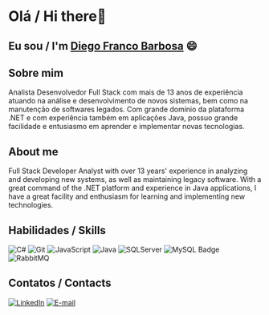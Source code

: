# Olá / Hi there👋

## Eu sou / I'm  [**Diego Franco Barbosa**](https://github.com/diegofrancob) 😄

## Sobre mim 

Analista Desenvolvedor Full Stack com mais de 13 anos de experiência atuando na análise e desenvolvimento de novos sistemas, bem como na manutenção de softwares legados. Com grande domínio da plataforma .NET e com experiência também em aplicações Java, possuo grande facilidade e entusiasmo em aprender e implementar novas tecnologias.

## About me

Full Stack Developer Analyst with over 13 years' experience in analyzing and developing new systems, as well as maintaining legacy software. With a great command of the .NET platform and experience in Java applications, I have a great facility and enthusiasm for learning and implementing new technologies.

## Habilidades / Skills

![C#](https://img.shields.io/badge/C%23-239120?style=for-the-badge&logo=c-sharp&logoColor=white)
![Git](https://img.shields.io/badge/GIT-E44C30?style=for-the-badge&logo=git&logoColor=white)
![JavaScript](https://img.shields.io/badge/JavaScript-F7DF1E?style=for-the-badge&logo=javascript&logoColor=black)
![Java](https://img.shields.io/badge/Java-000?style=for-the-badge&logo=java&logoColor=30A3DC)
![SQLServer](https://img.shields.io/badge/SQLServer-%23DB2A20.svg?style=flat-square&labelColor=%23414141&logo=microsoftsqlserver&logoColor=white)
![MySQL Badge](https://img.shields.io/badge/MySQL-005C84?style=for-the-badge&labelColor=999999&logo=mysql&logoColor=white)
![RabbitMQ](https://img.shields.io/badge/Rabbitmq-FF6600?style=for-the-badge&logo=rabbitmq&logoColor=white)

## Contatos / Contacts

[![LinkedIn](https://img.shields.io/badge/LinkedIn-0077B5?style=for-the-badge&logo=linkedin&logoColor=white)](https://www.linkedin.com/in/diegofrancob/)
[![E-mail](https://img.shields.io/badge/-Email-0077B5?style=for-the-badge&logo=microsoft-outlook&logoColor=white)](mailto:diegofranco@outlook.com)
<!--
**diegofrancob/diegofrancob** is a ✨ _special_ ✨ repository because its `README.md` (this file) appears on your GitHub profile.

Here are some ideas to get you started:

- 🔭 I’m currently working on ...
- 🌱 I’m currently learning ...
- 👯 I’m looking to collaborate on ...
- 🤔 I’m looking for help with ...
- 💬 Ask me about ...
- 📫 How to reach me: ...
- 😄 Pronouns: ...
- ⚡ Fun fact: ...
-->
